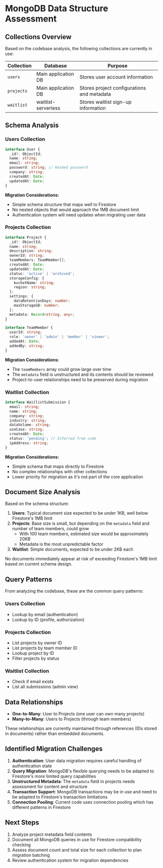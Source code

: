 # MongoDB Data Structure Assessment

## Collections Overview

Based on the codebase analysis, the following collections are currently in use:

| Collection | Database | Purpose |
|------------|----------|---------|
| `users` | Main application DB | Stores user account information |
| `projects` | Main application DB | Stores project configurations and metadata |
| `waitlist` | waitlist-serverless | Stores waitlist sign-up information |

## Schema Analysis

### Users Collection
```typescript
interface User {
  _id?: ObjectId;
  name: string;
  email: string;
  password: string; // Hashed password
  company: string;
  createdAt: Date;
  updatedAt: Date;
}
```

**Migration Considerations:**
- Simple schema structure that maps well to Firestore
- No nested objects that would approach the 1MB document limit
- Authentication system will need updates when migrating user data

### Projects Collection
```typescript
interface Project {
  _id?: ObjectId;
  name: string;
  description: string;
  ownerId: string;
  teamMembers: TeamMember[];
  createdAt: Date;
  updatedAt: Date;
  status: 'active' | 'archived';
  storageConfig: {
    bucketName: string;
    region: string;
  };
  settings: {
    dataRetentionDays: number;
    maxStorageGB: number;
  };
  metadata: Record<string, any>;
}

interface TeamMember {
  userId: string;
  role: 'owner' | 'admin' | 'member' | 'viewer';
  addedAt: Date;
  addedBy: string;
}
```

**Migration Considerations:**
- The `teamMembers` array could grow large over time
- The `metadata` field is unstructured and its contents should be reviewed
- Project-to-user relationships need to be preserved during migration

### Waitlist Collection
```typescript
interface WaitlistSubmission {
  email: string;
  name: string;
  company: string;
  industry: string;
  dataVolume: string;
  useCase: string;
  createdAt: Date;
  status: 'pending'; // Inferred from code
  ipAddress: string;
}
```

**Migration Considerations:**
- Simple schema that maps directly to Firestore
- No complex relationships with other collections
- Lower priority for migration as it's not part of the core application

## Document Size Analysis

Based on the schema structure:

1. **Users**: Typical document size expected to be under 1KB, well below Firestore's 1MB limit
2. **Projects**: Base size is small, but depending on the `metadata` field and number of team members, could grow
   - With 100 team members, estimated size would be approximately 20KB
   - Metadata is the most unpredictable factor
3. **Waitlist**: Simple documents, expected to be under 2KB each

No documents immediately appear at risk of exceeding Firestore's 1MB limit based on current schema design.

## Query Patterns

From analyzing the codebase, these are the common query patterns:

### Users Collection
- Lookup by email (authentication)
- Lookup by ID (profile, authorization)

### Projects Collection
- List projects by owner ID
- List projects by team member ID
- Lookup project by ID
- Filter projects by status

### Waitlist Collection
- Check if email exists
- List all submissions (admin view)

## Data Relationships

- **One-to-Many**: User to Projects (one user can own many projects)
- **Many-to-Many**: Users to Projects (through team members)

These relationships are currently maintained through references (IDs stored in documents) rather than embedded documents.

## Identified Migration Challenges

1. **Authentication**: User data migration requires careful handling of authentication state
2. **Query Migration**: MongoDB's flexible querying needs to be adapted to Firestore's more limited query capabilities
3. **Unstructured Metadata**: The `metadata` field in projects needs assessment for content and structure
4. **Transaction Support**: MongoDB transactions may be in use and need to be adapted to Firestore's transaction limitations
5. **Connection Pooling**: Current code uses connection pooling which has different patterns in Firestore

## Next Steps

1. Analyze project metadata field contents
2. Document all MongoDB queries in use for Firestore compatibility checking
3. Assess document count and total size for each collection to plan migration batching
4. Review authentication system for migration dependencies
